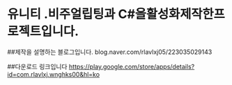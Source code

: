 # 유니티 .비주얼립팅과 C#을활성화제작한프로젝트입니다.

##제작을 설명하는 블로그입니다.
blog.naver.com/rlavlxj05/223035029143 

##다운로드 링크입니다
https://play.google.com/store/apps/details?id=com.rlavlxj.wnghks00&hl=ko
